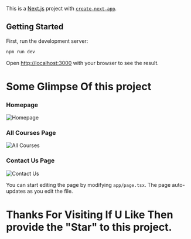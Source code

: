This is a [Next.js](https://nextjs.org/) project with [`create-next-app`](https://github.com/vercel/next.js/tree/canary/packages/create-next-app).

## Getting Started

First, run the development server:

```bash
npm run dev
```

Open [http://localhost:3000](http://localhost:3000) with your browser to see the result.

# Some Glimpse Of this project

### Homepage

![Homepage](screenshots/homepage.png)

### All Courses Page

![All Courses](screenshots/allcourses.png)

### Contact Us Page

![Contact Us](screenshots/contactuspage.png)

You can start editing the page by modifying `app/page.tsx`. The page auto-updates as you edit the file.

# Thanks For Visiting If U Like Then provide the "Star" to this project.
